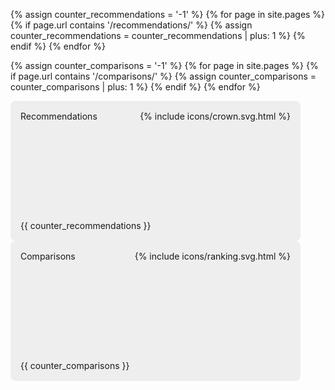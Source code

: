 ---
---

{% assign counter_recommendations = '-1' %}
{% for page in site.pages %}
{% if page.url contains '/recommendations/' %}
{% assign counter_recommendations = counter_recommendations | plus: 1 %}
{% endif %}
{% endfor %}

{% assign counter_comparisons = '-1' %}
{% for page in site.pages %}
{% if page.url contains '/comparisons/' %}
{% assign counter_comparisons = counter_comparisons | plus: 1 %}
{% endif %}
{% endfor %}

<style>
  .grid-item {
    padding: 2rem;
    width: 25rem;
    border-radius: 0.5rem;
    background: #eee;
    height: 10rem;
    position: relative;
  }
.grid-title {
    position: absolute;
    top: 1rem;
    left: 1rem;
}
.grid-icon {
    position: absolute;
    right: 1rem;
    top: 1rem;
}
.grid-count {
    position: absolute;
    left: 1rem;
    bottom: 1rem;
}
</style>

<div style="display: flex; flex-flow: row wrap; justify-content: sapce-between;">
<a class="grid-item" href="{{ '/recommendations/' | relative_url }}">
  <span class="grid-title">Recommendations</span>
  <span class="grid-icon">{% include icons/crown.svg.html %}</span>
  <span class="grid-count">{{ counter_recommendations }}</span>
</a>
<a class="grid-item" href="{{ '/comparisons/' | relative_url }}">
  <span class="grid-title">Comparisons</span>
  <span class="grid-icon">{% include icons/ranking.svg.html %}</span>
  <span class="grid-count">{{ counter_comparisons }}</span>
</a>
</div>
